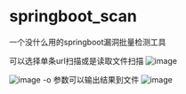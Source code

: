 # springboot_scan
一个没什么用的springboot漏洞批量检测工具

可以选择单条url扫描或是读取文件扫描
![image](https://user-images.githubusercontent.com/56790427/180941701-08be4482-6342-4705-8911-d5114b9a3927.png)

![image](https://user-images.githubusercontent.com/56790427/180942645-647349da-47f5-44ca-93e2-99cd277cadf1.png)
-o 参数可以输出结果到文件
![image](https://user-images.githubusercontent.com/56790427/180942715-94a76a04-6a00-4e43-8b61-f20117e7e6b5.png)
